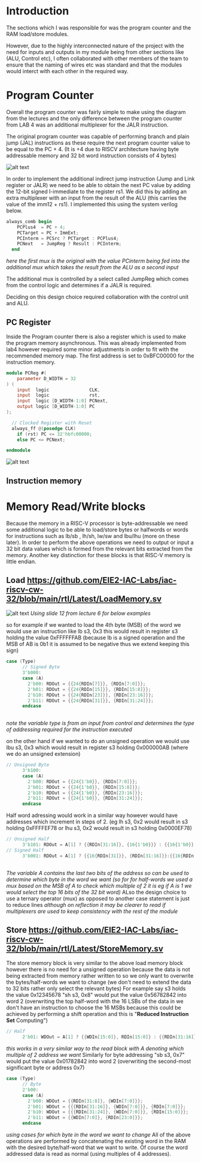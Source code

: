 # Introduction
The sections which I was responsible for was the program counter and the RAM load/store modules.

However, due to the highly interconnected nature of the project with the need for inputs and outputs in my module being from other sections like (ALU, Control etc),
I often collaborated with other members of the team to ensure that the naming of wires etc was standard and that the modules would interct with each other in the required way.

# Program Counter

Overall the program counter was fairly simple to make using the diagram from the lectures and the only difference between the program counter from LAB 4 was an additional 
multiplexer for the JALR instruction. 

The original program counter was capable of performing branch and plain jump (JAL) instructions as these require the next program counter value to be equal to the PC + 4. (It is +4 due to RISCV architecture having byte addressable memory and 32 bit word instruction consists of 4 bytes)

![alt text](https://github.com/EIE2-IAC-Labs/iac-riscv-cw-32/blob/main/personal%20statements/images/pcold.png)

In order to implement the additional indirect jump instruction (Jump and Link register or JALR) we need to be able to obtain the next PC value by adding the 12-bit signed I-immediate to the register rs1. We did this by adding an extra multiplexer with an input from the result of the ALU (this carries the value of the imm12 + rs1).
I implemented this using the system verilog below.

```verilog
always_comb begin
    PCPlus4  = PC + 4;
    PCTarget = PC + ImmExt;
    PCInterm = PCSrc ? PCTarget : PCPlus4;
    PCNext   = JumpReg ? Result : PCInterm;
  end
  ```
*here the first mux is the original with the value PCinterm being fed into the additional mux which takes the result from the ALU as a second input*

The additional mux is controlled by a select called JumpReg which comes from the control logic and determines if a JALR is required. 

Deciding on this design choice required collaboration with the control unit and ALU.

## PC Register 

Inside the Program counter there is also a register which is used to make the program memory asynchronous.
This was already implemented from lab4 however required some minor adjustments in order to fit with the recommended memory map. The first address is set to 0xBFC00000 for the instruction memory.
```verilog
module PCReg #(
    parameter D_WIDTH = 32
) (
    input  logic               CLK,
    input  logic               rst,
    input  logic [D_WIDTH-1:0] PCNext,
    output logic [D_WIDTH-1:0] PC
);

  // Clocked Register with Reset
  always_ff @(posedge CLK)
    if (rst) PC <= 32'hbfc00000;
    else PC <= PCNext;

endmodule
```
![alt text](https://github.com/EIE2-IAC-Labs/iac-riscv-cw-32/blob/main/personal%20statements/images/memory%20map.png)

## Instruction memory

# Memory Read/Write blocks

Because the memory in a RISC-V processor is byte-addressable we need some additional logic to be able to load/store bytes or halfwords or words for instructions such as lb/sb , lh/sh, lw/sw and lbu/lhu (more on these later).
In order to perform the above operations we need to output or input a 32 bit data values which is formed from the relevant bits extracted from the memory. Another key distinction for these blocks is that RISC-V memory is little endian. 

## Load https://github.com/EIE2-IAC-Labs/iac-riscv-cw-32/blob/main/rtl/Latest/LoadMemory.sv

![alt text](https://github.com/EIE2-IAC-Labs/iac-riscv-cw-32/blob/main/personal%20statements/images/datamem.png)
*Using slide 12 from lecture 6 for below examples*

so for example if we wanted to load the 4th byte (MSB) of the word we would use an instruction like lb s3, 0x3
this would result in register s3 holding the value 0xFFFFFFAB (because lb is a signed operation and the MSB of AB is 0b1 it is assumed to be negative thus we extend keeping this sign)
``` verilog
case (Type)
      // Signed Byte
      3'b000:
      case (A)
        2'b00: RDOut = {{24{RDIn[7]}}, {RDIn[7:0]}};
        2'b01: RDOut = {{24{RDIn[15]}}, {RDIn[15:8]}};
        2'b10: RDOut = {{24{RDIn[23]}}, {RDIn[23:16]}};
        2'b11: RDOut = {{24{RDIn[31]}}, {RDIn[31:24]}};
      endcase
      
```
*note the variable type is from an input from control and determines the type of addressing required for the instruction executed*

on the other hand if we wanted to do an unsigned operation we would use lbu s3, 0x3 which would result in register s3 holding 0x000000AB (where we do an unsigned extension)
``` verilog
// Unsigned Byte
      3'b100:
      case (A)
        2'b00: RDOut = {{24{1'b0}}, {RDIn[7:0]}};
        2'b01: RDOut = {{24{1'b0}}, {RDIn[15:8]}};
        2'b10: RDOut = {{24{1'b0}}, {RDIn[23:16]}};
        2'b11: RDOut = {{24{1'b0}}, {RDIn[31:24]}};
      endcase
```
Half word adressing would work in a similar way however would have addresses which increment in steps of 2. (eg lh s3, 0x2 would result in s3 holding 0xFFFFEF78 or 
lhu s3, 0x2 would result in s3 holding 0x0000EF78)
```verilog
// Unsigned Half
      3'b101: RDOut = A[1] ? {{RDIn[31:16]}, {16{1'b0}}} : {{16{1'b0}}, {RDIn[15:0]}};
// Signed Half
      3'b001: RDOut = A[1] ? {{16{RDIn[31]}}, {RDIn[31:16]}}:{{16{RDIn[15]}}, {RDIn[15:0]}};
   
   ```           
*The variable A contains the last two bits of the address so can be used to determine which byte in the word we want (so for for half-words we used a mux based on the MSB of A to check which multiple of 2 it is eg if A is 1 we would select the top 16 bits of the 32 bit word)*
ALso the design choice to use a ternary operator (mux) as opposed to another case statement is just to reduce lines *although on reflection it may be clearer to read if multiplexers are used to keep consistency with the rest of the module*

## Store https://github.com/EIE2-IAC-Labs/iac-riscv-cw-32/blob/main/rtl/Latest/StoreMemory.sv

The store memory block is very similar to the above load memory block however there is no need for a unsigned operation because the data is not being extracted from memory rather written to so we only want to overwrite the bytes/half-words we want to change (we don't need to extend the data to 32 bits rather only select the relevant bytes)
For example say s3 holds the value 0x12345678 "sh s3, 0x8" would put the value 0x56782842 into word 2 (overwriting the top half-word with the 16 LSBs of the data in we don't have an instruction to choose the 16 MSBs because this could be achieved by performing a shift operation and this is "**Reduced Instruction Set** Computing")
```verilog
// Half
      2'b01: WDOut = A[1] ? {{WDIn[15:0]}, RDIn[15:0]} : {{RDIn[31:16]}, {WDIn[15:0]}};
```
*this works in a very similar way to the read block with A denoting which multiple of 2 address we want*
Similarly for byte addressing "sb s3, 0x7" would put the value 0x01782842 into word 2 (overwriting the second-most significant byte or address 0x7)
``` verilog
case (Type)
      // Byte
      2'b00:
      case (A) 
        2'b00: WDOut = {{RDIn[31:8]}, {WDIn[7:0]}};
        2'b01: WDOut = {{{RDIn[31:16]}, {WDIn[7:0]}}, {RDIn[7:0]}};
        2'b10: WDOut = {{{RDIn[31:24]}, {WDIn[7:0]}}, {RDIn[15:0]}};
        2'b11: WDOut = {{WDIn[7:0]}, {RDIn[23:0]}};
      endcase
```
*using cases for which byte in the word we want to change*
All of the above operations are performed by concatenating the existing word in the RAM with the desired byte/half-word that we want to write. Of course the word addressed data is read as normal (using multiples of 4 addresses).











